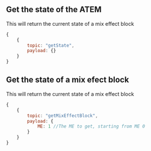 ##  Get the state of the ATEM
This will return the current state of a mix effect block
```javascript
{
    {
        topic: "getState",
        payload: {}
    }
}
```
##  Get the state of a mix efect block
This will return the current state of a mix effect block
```javascript
{
    {
        topic: "getMixEffectBlock",
        payload: {
            ME: 1 //The ME to get, starting from ME 0
        }
    }
}
```
